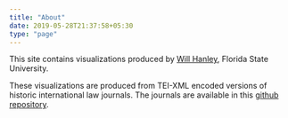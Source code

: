 ```yaml
---
title: "About"
date: 2019-05-28T21:37:58+05:30
type: "page"
---
```


This site contains visualizations produced by [Will Hanley](https://orcid.org/0000-0002-1832-6805), Florida State University.

These visualizations are produced from TEI-XML encoded versions of historic international law journals. The journals are available in this [github repository](https://github.com/whanley/ilcorpus).
